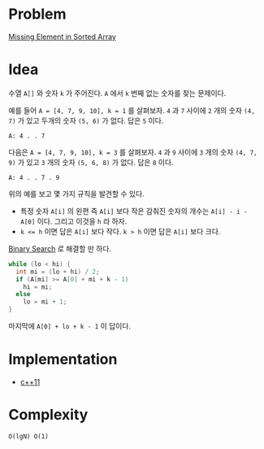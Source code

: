 # Problem

[Missing Element in Sorted Array](https://leetcode.com/problems/missing-element-in-sorted-array/)

# Idea

수열 `A[]` 와 숫자 `k` 가 주어진다. `A` 에서 `k` 번째
없는 숫자를 찾는 문제이다.

예를 들어 `A = [4, 7, 9, 10], k = 1` 를 살펴보자. `4` 과 `7` 사이에 `2` 개의 숫자 `(4, 7)` 가 있고  두개의
숫자 `(5, 6)` 가 없다. 답은 `5` 이다.

```
A: 4 . . 7
```

다음은 `A = [4, 7, 9, 10], k = 3` 를 살펴보자. `4` 과 `9` 사이에 `3` 개의 숫자 `(4, 7, 9)` 가 있고  `3` 개의
숫자 `(5, 6, 8)` 가 없다. 답은 `8` 이다.

```
A: 4 . . 7 . 9
```

위의 예를 보고 몇 가지 규칙을 발견할 수 있다.

* 특정 숫자 `A[i]` 의 왼편 즉 `A[i]` 보다 작은 감춰진 숫자의 개수는 `A[i] - i - A[0]` 이다. 그리고 이것을 `h` 라 하자.
* `k <= h` 이면 답은 `A[i]` 보다 작다. `k > h` 이면 답은 `A[i]` 보다 크다.

[Binary Search](https://github.com/iamslash/learntocode/blob/master/fundamentals/search/binarysearch/README.md) 로 해결할 만 하다.

```c
while (lo < hi) {
  int mi = (lo + hi) / 2;
  if (A[mi] >= A[0] + mi + k - 1)
    hi = mi;
  else
    lo = mi + 1;
}
```

마지막에 `A[0] + lo + k - 1` 이 답이다.

# Implementation

* [c++11](a.cpp)

# Complexity

```
O(lgN) O(1)
```

